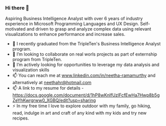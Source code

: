### Hi there 👋
Aspiring Business Intelligence Analyst with over 6 years of industry experience in Microsoft Programming Languages and UX Design. Self-motivated and driven to grasp and analyze complex data using relevant visualizations to enhance performance and increase sales.
<!--
**neethahra/neethahra** is a ✨ _special_ ✨ repository because its `README.md` (this file) appears on your GitHub profile.

Here are some ideas to get you started: -->

- 🔭 I recently graduated from the TripleTen's Business Intelligence Analyst program.
- 👯 I’m looking to collaborate on real worls projects as part of externship program from TripleTen.
- 🤔 I’m actively looking for opportunities to leverage my data analysis and visualization skills
- 📫 You can reach me at www.linkedin.com/in/neetha-ramamurthy and alternatively at neethahr@hotmail.com
- 📫 A link to my resume for details - https://docs.google.com/document/d/1hP8wKnlfUzlFcfEwHa7Hwp8b5gZeYhKwrgrww0_XGBQ/edit?usp=sharing
- ⚡ In my free time I love to explore outdoor with my family, go hiking, read, indulge in art and craft of any kind with my kids and try new recipes.
